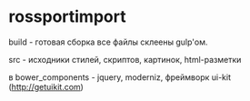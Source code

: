 # rossportimport

build - готовая сборка все файлы склеены gulp'ом.

src - исходники стилей, скриптов, картинок, html-разметки

в bower_components - jquery, moderniz, фреймворк ui-kit (http://getuikit.com)
